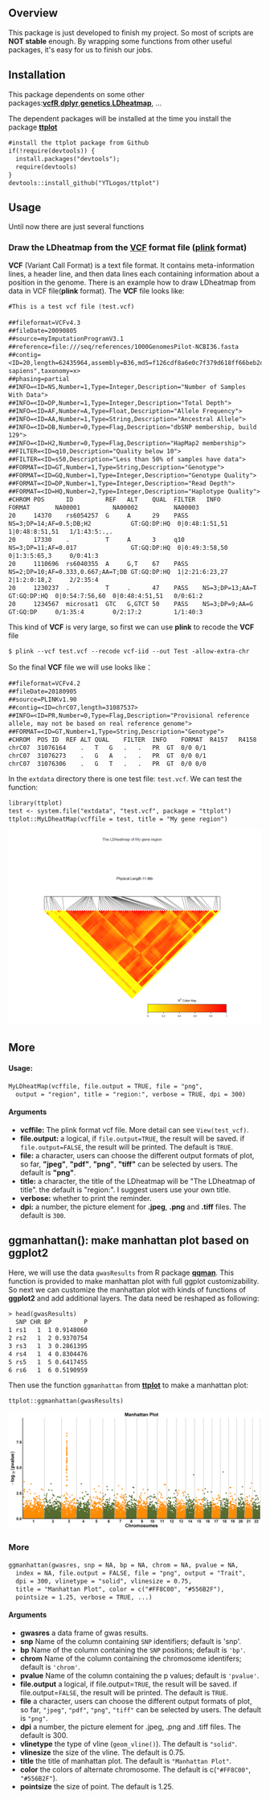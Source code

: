 ## Overview

This package is just developed to finish my project. So most of scripts are **NOT stable** enough. By wrapping some functions from other useful packages, it's easy for us to finish our jobs.

## Installation

This package dependents on some other packages:[**vcfR**](https://github.com/knausb/vcfR),[**dplyr**](https://github.com/tidyverse/dplyr),[**genetics**](https://cran.r-project.org/web/packages/genetics/index.html),[**LDheatmap**](https://github.com/SFUStatgen/LDheatmap), ...

The dependent packages will be installed at the time you install the package [**ttplot**](https://github.com/YTLogos/ttplot)

```
#install the ttplot package from Github
if(!require(devtools)) {
  install.packages("devtools"); 
  require(devtools)
} 
devtools::install_github("YTLogos/ttplot")
```

## Usage

Until now there are just several functions

### Draw the LDheatmap from the [**VCF**](https://en.wikipedia.org/wiki/Variant_Call_Format) format file ([**plink**](https://www.cog-genomics.org/plink2/) format)

**VCF** (Variant Call Format) is a text file format. It contains meta-information lines, a header line, and then data lines each containing information about a position in the genome. There is an example how to draw LDheatmap from data in VCF file(**plink** format). The **VCF** file looks like:

```
#This is a test vcf file (test.vcf) 

##fileformat=VCFv4.3
##fileDate=20090805
##source=myImputationProgramV3.1
##reference=file:///seq/references/1000GenomesPilot-NCBI36.fasta
##contig=<ID=20,length=62435964,assembly=B36,md5=f126cdf8a6e0c7f379d618ff66beb2da,species="Homo sapiens",taxonomy=x>
##phasing=partial
##INFO=<ID=NS,Number=1,Type=Integer,Description="Number of Samples With Data">
##INFO=<ID=DP,Number=1,Type=Integer,Description="Total Depth">
##INFO=<ID=AF,Number=A,Type=Float,Description="Allele Frequency">
##INFO=<ID=AA,Number=1,Type=String,Description="Ancestral Allele">
##INFO=<ID=DB,Number=0,Type=Flag,Description="dbSNP membership, build 129">
##INFO=<ID=H2,Number=0,Type=Flag,Description="HapMap2 membership">
##FILTER=<ID=q10,Description="Quality below 10">
##FILTER=<ID=s50,Description="Less than 50% of samples have data">
##FORMAT=<ID=GT,Number=1,Type=String,Description="Genotype">
##FORMAT=<ID=GQ,Number=1,Type=Integer,Description="Genotype Quality">
##FORMAT=<ID=DP,Number=1,Type=Integer,Description="Read Depth">
##FORMAT=<ID=HQ,Number=2,Type=Integer,Description="Haplotype Quality">
#CHROM POS      ID         REF   ALT    QUAL  FILTER   INFO                             FORMAT       NA00001         NA00002          NA00003
20     14370    rs6054257  G     A      29    PASS    NS=3;DP=14;AF=0.5;DB;H2           GT:GQ:DP:HQ  0|0:48:1:51,51  1|0:48:8:51,51   1/1:43:5:.,.
20     17330    .          T     A      3     q10     NS=3;DP=11;AF=0.017               GT:GQ:DP:HQ  0|0:49:3:58,50  0|1:3:5:65,3     0/0:41:3
20     1110696  rs6040355  A     G,T    67    PASS    NS=2;DP=10;AF=0.333,0.667;AA=T;DB GT:GQ:DP:HQ  1|2:21:6:23,27  2|1:2:0:18,2     2/2:35:4
20     1230237  .          T     .      47    PASS    NS=3;DP=13;AA=T                   GT:GQ:DP:HQ  0|0:54:7:56,60  0|0:48:4:51,51   0/0:61:2
20     1234567  microsat1  GTC   G,GTCT 50    PASS    NS=3;DP=9;AA=G                    GT:GQ:DP     0/1:35:4        0/2:17:2         1/1:40:3
```

This kind of **VCF** is very large, so first we can use **plink** to recode the **VCF** file

```
$ plink --vcf test.vcf --recode vcf-iid --out Test -allow-extra-chr
```

So the final **VCF** file we will use looks like：

```
##fileformat=VCFv4.2
##fileDate=20180905
##source=PLINKv1.90
##contig=<ID=chrC07,length=31087537>
##INFO=<ID=PR,Number=0,Type=Flag,Description="Provisional reference allele, may not be based on real reference genome">
##FORMAT=<ID=GT,Number=1,Type=String,Description="Genotype">
#CHROM	POS	ID	REF	ALT	QUAL	FILTER	INFO	FORMAT	R4157	R4158
chrC07	31076164	.	T	G	.	.	PR	GT	0/0	0/1
chrC07	31076273	.	G	A	.	.	PR	GT	0/0	0/1
chrC07	31076306	.	G	T	.	.	PR	GT	0/0	0/0
```

In the `extdata` directory there is one test file: `test.vcf`. We can test the function:

```
library(ttplot)
test <- system.file("extdata", "test.vcf", package = "ttplot")
ttplot::MyLDheatMap(vcffile = test, title = "My gene region")
```
![LDheatmap](https://raw.githubusercontent.com/YTLogos/Pic_blog/master/LDheatmap.png)

## More

#### **Usage:**

```
MyLDheatMap(vcffile, file.output = TRUE, file = "png",
  output = "region", title = "region:", verbose = TRUE, dpi = 300)
```

#### Arguments

* **vcffile:** The plink format vcf file. More detail can see `View(test_vcf)`.
* **file.output:** a logical, if `file.output=TRUE`, the result will be saved. if `file.output=FALSE`, the result will be printed. The default is `TRUE`.
* **file:** a character, users can choose the different output formats of plot, so far, **"jpeg"**, **"pdf"**, **"png"**, **"tiff"** can be selected by users. The default is **"png"**.
* **title:**	a character, the title of the LDheatmap will be "The LDheatmap of title". the default is "region:". I suggest users use your own title.
* **verbose:**	whether to print the reminder.
* **dpi:**	a number, the picture element for **.jpeg**, **.png** and **.tiff** files. The default is `300`.


## ggmanhattan(): make manhattan plot based on **ggplot2**

Here, we will use the data `gwasResults` from R package [**qqman**](https://github.com/stephenturner/qqman). This function is provided to make manhattan plot with full ggplot customizability. So next we can customize the manhattan plot with kinds of functions of **ggplot2** and add additional layers. The data need be reshaped as following:

```
> head(gwasResults)
  SNP CHR BP         P
1 rs1   1  1 0.9148060
2 rs2   1  2 0.9370754
3 rs3   1  3 0.2861395
4 rs4   1  4 0.8304476
5 rs5   1  5 0.6417455
6 rs6   1  6 0.5190959
```

Then use the function `ggmanhattan` from [**ttplot**](https://github.com/YTLogos/ttplot) to make a manhattan plot:

```
ttplot::ggmanhattan(gwasResults)
```

![](https://raw.githubusercontent.com/YTLogos/Pic_blog/master/The%20Manhattan%20Plot%20of%20gwas.png)

### More 
```
ggmanhattan(gwasres, snp = NA, bp = NA, chrom = NA, pvalue = NA,
  index = NA, file.output = FALSE, file = "png", output = "Trait",
  dpi = 300, vlinetype = "solid", vlinesize = 0.75,
  title = "Manhattan Plot", color = c("#FF8C00", "#556B2F"),
  pointsize = 1.25, verbose = TRUE, ...)
```

#### Arguments

* **gwasres**	a data frame of gwas results.
* **snp**	Name of the column containing `SNP` identifiers; default is 'snp'.
* **bp**	Name of the column containing the `SNP` positions; default is `'bp'`.
* **chrom**	Name of the column containing the chromosome identifers; default is `'chrom'`.
* **pvalue**	Name of the column containing the p values; default is `'pvalue'`.
* **file.output**	a logical, if file.output=`TRUE`, the result will be saved. if file.output=`FALSE`, the result will be printed. The default is `TRUE`.
* **file**	a character, users can choose the different output formats of plot, so far, `"jpeg"`, `"pdf"`, `"png"`, `"tiff"` can be selected by users. The default is `"png"`.
* **dpi**	a number, the picture element for .jpeg, .png and .tiff files. The default is 300.
* **vlinetype**	the type of vline (`geom_vline()`). The default is `"solid"`.
* **vlinesize**	the size of the vline. The default is 0.75.
* **title**	the title of manhattan plot. The default is `"Manhattan Plot"`.
* **color**	the colors of alternate chromosome. The default is c(`"#FF8C00"`, `"#556B2F"`).
* **pointsize**	the size of point. The default is 1.25.

